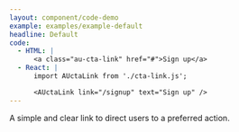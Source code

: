 ```yaml
---
layout: component/code-demo
example: examples/example-default
headline: Default
code:
  - HTML: |
      <a class="au-cta-link" href="#">Sign up</a>
  - React: |
      import AUctaLink from './cta-link.js';

      <AUctaLink link="/signup" text="Sign up" />
---
```


A simple and clear link to direct users to a preferred action.
